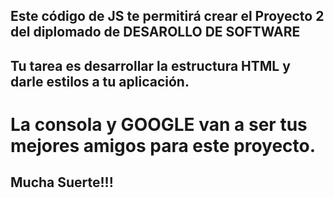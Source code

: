 ## Este código de JS te permitirá crear el Proyecto 2 del diplomado de DESAROLLO DE SOFTWARE
## Tu tarea es desarrollar la estructura HTML y darle estilos a tu aplicación.
# La consola y GOOGLE van a ser tus mejores amigos para este proyecto.
## Mucha Suerte!!!
